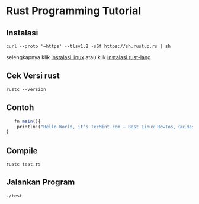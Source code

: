 # Rust Programming Tutorial

## Instalasi
`curl --proto '=https' --tlsv1.2 -sSf https://sh.rustup.rs | sh`

selengkapnya klik [instalasi linux](https://www.tecmint.com/install-rust-programming-language-in-linux/) atau klik [instalasi rust-lang](https://www.rust-lang.org/tools/install)


## Cek Versi rust
`rustc --version`

## Contoh
```js
   fn main(){
    println!("Hello World, it’s TecMint.com – Best Linux HowTos, Guides on the Internet!");
} 
```

## Compile
`rustc test.rs`


## Jalankan Program
`./test`